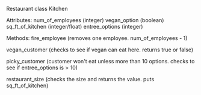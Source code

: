 Restaurant
class Kitchen

Attributes:
num_of_employees (integer)
vegan_option (boolean)
sq_ft_of_kitchen (integer/float)
entree_options (integer)

Methods:
fire_employee (removes one employee. num_of_employees - 1)

vegan_customer (checks to see if vegan can eat here. returns true or false)

picky_customer (customer won't eat unless more than 10 options. checks to see if entree_options is > 10)

restaurant_size (checks the size and returns the value. puts sq_ft_of_kitchen)
